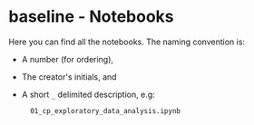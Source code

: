 # baseline - Notebooks

Here you can find all the notebooks. The naming convention is:
* A number (for ordering),
* The creator's initials, and
* A short `_` delimited description, e.g:

        01_cp_exploratory_data_analysis.ipynb
